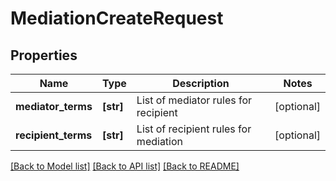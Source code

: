 # MediationCreateRequest


## Properties
Name | Type | Description | Notes
------------ | ------------- | ------------- | -------------
**mediator_terms** | **[str]** | List of mediator rules for recipient | [optional] 
**recipient_terms** | **[str]** | List of recipient rules for mediation | [optional] 

[[Back to Model list]](../README.md#documentation-for-models) [[Back to API list]](../README.md#documentation-for-api-endpoints) [[Back to README]](../README.md)


